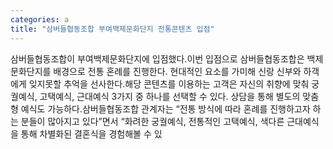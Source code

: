 ```yaml
---
categories: a
title: "삼버들협동조합 부여백제문화단지 전통콘텐츠 입점"
---
```

삼버들협동조합이 부여백제문화단지에 입점했다.이번 입점으로 삼버들협동조합은 백제문화단지를 배경으로 전통 혼례를 진행한다. 현대적인 요소를 가미해 신랑 신부와 하객에게 잊지못할 추억을 선사한다.해당 콘텐츠를 이용하는 고객은 자신의 취향에 맞춰 궁궐예식, 고택예식, 근대예식 3가지 중 하나를 선택할 수 있다. 상담을 통해 별도의 맞춤형 예식도 가능하다.삼버들협동조합 관계자는 “전통 방식에 따라 혼례를 진행하고자 하는 분들이 많아지고 있다”면서 “화려한 궁궐예식, 전통적인 고택예식, 색다른 근대예식을 통해 차별화된 결혼식을 경험해볼 수 있